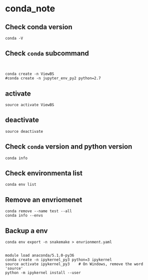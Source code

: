 # conda_note

## Check conda version

```
conda -V
```

## Check `conda` subcommand

```

```

## 
```
conda create -n ViewBS
#conda create -n jupyter_env_py2 python=2.7
```

## activate

```
source activate ViewBS
```

## deactivate

```
source deactivate
```

## Check `conda` version and python version

```
conda info
```

## Check environmenta list 
```
conda env list
```
## Remove an envriomenet

```
conda remove --name test --all
conda info --envs

```

## Backup a env

```
conda env export -n snakemake > envrionment.yaml
```

## 

```
module load anaconda/5.1.0-py36
conda create -n ipykernel_py3 python=3 ipykernel
source activate ipykernel_py3    # On Windows, remove the word 'source'
python -m ipykernel install --user
```

